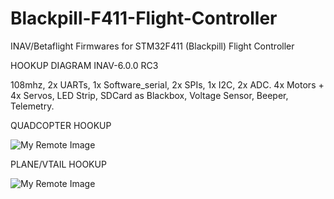 # Blackpill-F411-Flight-Controller
INAV/Betaflight Firmwares for STM32F411 (Blackpill) Flight Controller

HOOKUP DIAGRAM INAV-6.0.0 RC3

108mhz, 2x UARTs, 1x Software_serial, 2x SPIs, 1x I2C, 2x ADC. 4x Motors + 4x Servos, LED Strip, SDCard as Blackbox, Voltage Sensor, Beeper, Telemetry.

QUADCOPTER HOOKUP

![My Remote Image](https://github.com/EonClaw/DIY-Flight-Controller-STM32F411CEU6/blob/main/images/blackpill-fc-pinout-LARGE-rev2-QUADa.png?dl=0)

PLANE/VTAIL HOOKUP

![My Remote Image](https://github.com/EonClaw/STM32F411-Blackpill-INAV-FixedWing/blob/main/blackpill-fc-pinout-LARGE-rev3-FixedWing.png?dl=0)
